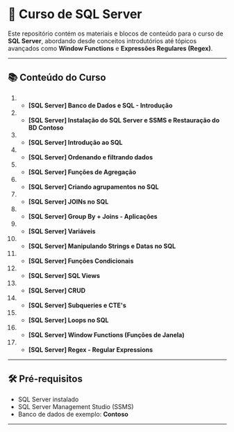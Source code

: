 # 📘 Curso de SQL Server

Este repositório contém os materiais e blocos de conteúdo para o curso de **SQL Server**, abordando desde conceitos introdutórios até tópicos avançados 
como **Window Functions** e **Expressões Regulares (Regex)**.


---

## 📚 Conteúdo do Curso


1.  - **[SQL Server] Banco de Dados e SQL - Introdução**
2.  - **[SQL Server] Instalação do SQL Server e SSMS e Restauração do BD Contoso**
3.  - **[SQL Server] Introdução ao SQL**
4.  - **[SQL Server] Ordenando e filtrando dados**
5.  - **[SQL Server] Funções de Agregação**
6.  - **[SQL Server] Criando agrupamentos no SQL**
7.  - **[SQL Server] JOINs no SQL**
8.  - **[SQL Server] Group By + Joins - Aplicações**
9.  - **[SQL Server] Variáveis**
10. - **[SQL Server] Manipulando Strings e Datas no SQL**
11. - **[SQL Server] Funções Condicionais**
12. - **[SQL Server] SQL Views**
13. - **[SQL Server] CRUD**
14. - **[SQL Server] Subqueries e CTE's**
15. - **[SQL Server] Loops no SQL**
16. - **[SQL Server] Window Functions (Funções de Janela)**
17. - **[SQL Server] Regex - Regular Expressions**

---

## 🛠 Pré-requisitos

- SQL Server instalado
- SQL Server Management Studio (SSMS)
- Banco de dados de exemplo: **Contoso**

---

